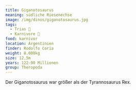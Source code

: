 ```yaml
---
title: Giganotosaurus
meaning: südliche Riesenechse
image: /img/dinos/giganotosaurus.jpg
tags:
  - Trias 🐾
  - Karnivore 🥩
food: karnivor
location: Argentinien
finder: Rodolfo Coria
weight: 8.000kg
size: 12,5m
years: 122-90 Millionen
group: Theropoda
---
```

Der Giganotosaurus war größer als der Tyrannosaurus Rex.
